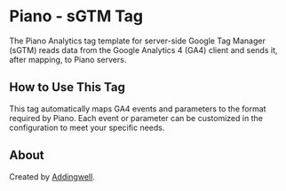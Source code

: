 # Piano - sGTM Tag

The Piano Analytics tag template for server-side Google Tag Manager (sGTM) reads data from the Google Analytics 4 (GA4) client and sends it, after mapping, to Piano servers.

## How to Use This Tag

This tag automatically maps GA4 events and parameters to the format required by Piano. Each event or parameter can be customized in the configuration to meet your specific needs.

## About

Created by [Addingwell](https://www.addingwell.com).